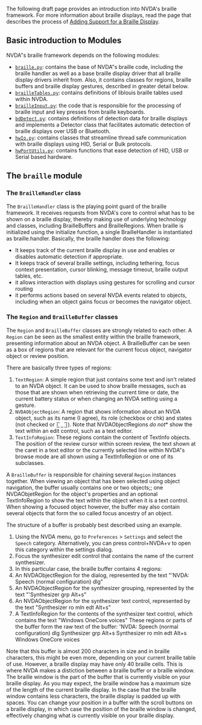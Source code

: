 The following draft page provides an introduction into NVDA's braille framework. For more information about braille displays, read the page that describes the process of [Adding Support for a Braille Display](https://github.com/nvaccess/nvda/wiki/AddingSupportForABrailleDisplay).

## Basic introduction to Modules
NVDA"s braille framework depends on the following modules:

* [`braille.py`](https://github.com/nvaccess/nvda/blob/master/source/braille.py): contains the base of NVDA"s braille code, including the braille handler as well as a base braille display driver that all braille display drivers inherit from. Also, it contains classes for  regions, braille buffers and braille display gestures, described in greater detail below.
* [`brailleTables.py`](https://github.com/nvaccess/nvda/blob/master/source/brailleTables.py): contains definitions of liblouis braille tables used within NVDA.
* [`brailleInput.py`](https://github.com/nvaccess/nvda/blob/master/source/brailleInput.py): the code that is responsible for the processing of braille input and key presses from braille keyboards.
* [`bdDetect.py`](https://github.com/nvaccess/nvda/blob/master/source/bdDetect.py): contains definitions of detection data for braille displays and implements a Detector class that facilitates automatic detection of braille displays over USB or Bluetooth.
* [`hwIo.py`](https://github.com/nvaccess/nvda/tree/master/source/hwIo): contains classes that streamline thread safe communication with braille displays using HID, Serial or Bulk protocols.
* [`hwPortUtils.py`](https://github.com/nvaccess/nvda/blob/master/source/hwPortUtils.py): contains functions that ease detection of HID, USB or Serial based hardware.

## The `braille` module

### The `BrailleHandler` class
The `BrailleHandler` class is the playing point guard of the braille framework. It receives requests from NVDA's core to control what has to be shown on a braille display, thereby making use of underlying technology and classes, including BrailleBuffers and BrailleRegions. When braille is initialized using the initialize function, a single BrailleHandler is instantiated as braille.handler. Basically, the braille handler does the following:

* It keeps track of the current braille display in use and enables or disables automatic detection if appropriate.
* It keeps track of several braille settings, including tethering, focus context presentation, cursor blinking, message timeout, braille output tables, etc.
* it allows interaction with displays using gestures for scrolling and cursor routing
* it performs actions based on several NVDA events related to objects, including when an object gains focus or becomes the navigator object.

### The `Region` and `BrailleBuffer` classes
The `Region` and `BrailleBuffer` classes are strongly related to each other. A `Region` can be seen as the smallest entity within the braille framework, presenting information about an NVDA object. A BrailleBuffer can be seen as a box of regions that are relevant for the current focus object, navigator object or review position.

There are basically three types of regions:

1. `TextRegion`: A simple region that just contains some text and isn't related to an NVDA object.
 It can be used to show braille messages, such as those that are shown when retrieving the current time or date, the current battery status or when changing an NVDA setting using a gesture.
2. `NVDAObjectRegion`: A region that shows information about an NVDA object, such as its name (I agree), its role (checkbox or chk) and states (not checked or ⣏⣀⣹).
 Note that NVDAObjectRegions *do not** show the text within an edit control, such as a text editor.
3. `TextInfoRegion`: These regions contain the content of TextInfo objects. The position of the review cursor within screen review, the text shown at the caret in a text editor or the currently selected line within NVDA"s browse mode are all shown using a TextInfoRegion or one of its subclasses.

A `BrailleBuffer` is responsible for chaining several `Region` instances together. When viewing an object that has been selected using object navigation, the buffer usually contains one or two objects;; one NVDAObjetRegion for the object's properties and an optional TextInfoRegion to show the text within the object when it is a text control. When showing a focused object however, the buffer may also contain several objects that form the so called focus ancestry of an object.

The structure of a buffer is probably best described using an example.

1. Using the NVDA menu, go to `Preferences` > `Settings` and select the `Speech` category. Alternatively, you can press control+NVDA+v to open this category within the settings dialog.
2. Focus the synthesizer edit control that contains the name of the current synthesizer.
3. In this particular case, the braille buffer contains 4 regions:
 1. An NVDAObjectRegion for the dialog, represented by the text "'NVDA: Speech (normal configuration) dlg"
 2. An NVDAObjectRegion for the synthesizer grouping, represented by the text "'Synthesizer grp Alt+s"
3. An NVDAObjectRegion for the synthesizer text control, represented by the text "Synthesizer ro mln edt Alt+s"
4. A TextInfoRegion for the contents of the synthesizer text control, which contains the text "Windows OneCore voices"
 These regions or parts of the buffer form the raw text of the buffer: 'NVDA: Speech (normal configuration) dlg Synthesizer grp Alt+s Synthesizer ro mln edt Alt+s Windows OneCore voices

Note that this buffer is almost 200 characters in size and in braille characters, this might be even more, depending on your current braille table of use. However, a braille display may have only 40 braille cells. This is where NVDA makes a distiction between a braille buffer or a braille window. The braille window is the part of the buffer that is currently visible on your braille display. As you may expect, the braille window has a maximum size of the length of the current braille display. In the case that the braille window contains less characters, the braille display is padded up with spaces. You can change your position in a buffer with the scroll buttons on a braille display, in which case the position of the braille window is changed, effectively changing what is currently visible on your braille display.